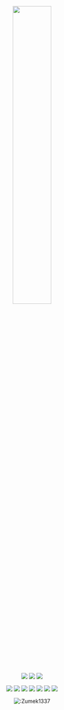 <p align=center>
  <a href="https://discord.com/users/1093923329695551508"><img src="https://lanyard-profile-readme.vercel.app/api/1093923329695551508" width=45%></a>
</p>

<p align="center">
  <a href="https://github.com/Zumek1337"><img src="https://img.shields.io/github/followers/Zumek1337?style=for-the-badge"></img></a>
  <a href="https://github.com/Zumek1337"><img src="https://img.shields.io/github/stars/Zumek1337?style=for-the-badge"></img></a>
  <a href="https://wanted-ceo.netlify.app/ceo"><img src="https://img.shields.io/website?down_message=Zumek1337%20is%20down%21&style=for-the-badge&up_message=https://wanted-ceo.netlify.app/ceo%20is%20up%21&url=https%3A%2F%2Fhttps://wanted-ceo.netlify.app/ceol"></img></a>
</p>

<p align="center">
  <a href="https://github.com/Zumek1337"><img src="https://img.shields.io/badge/python-3670A0?style=for-the-badge&logo=python&logoColor=ffdd54"></a>
  <a href="https://github.com/Zumek1337"><img src="https://img.shields.io/badge/Go-00ADD8?style=for-the-badge&logo=go&logoColor=white"></a>
  <a href="https://github.com/Zumek1337"><img src="https://img.shields.io/badge/SvelteKit-FF3E00?style=for-the-badge&logo=Svelte&logoColor=white"></a>
  <a href="https://github.com/Zumek1337"><img src="https://img.shields.io/badge/Sass-CC6699?style=for-the-badge&logo=sass&logoColor=white"></a>
  <a href="https://github.com/Zumek1337"><img src="https://img.shields.io/badge/Tailwind_CSS-38B2AC?style=for-the-badge&logo=tailwind-css&logoColor=white"></a>
  <a href="https://github.com/Zumek1337"><img src="https://img.shields.io/badge/javascript-%23323330.svg?style=for-the-badge&logo=javascript&logoColor=%23F7DF1E"></a>
  <a href="https://github.com/Zumek1337"><img src="https://img.shields.io/badge/typescript-%23007ACC.svg?style=for-the-badge&logo=typescript&logoColor=white"></a>
</p>

<p align="center"><img src="https://count.getloli.com/get/@:Zumek1337" alt=":Zumek1337" /></p>
